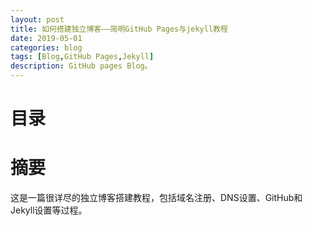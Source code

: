 ```yaml
---
layout: post
title: 如何搭建独立博客——简明GitHub Pages与jekyll教程
date: 2019-05-01
categories: blog
tags: [Blog,GitHub Pages,Jekyll]
description: GitHub pages Blog。
---
```


# 目录






# 摘要
这是一篇很详尽的独立博客搭建教程，包括域名注册、DNS设置、GitHub和Jekyll设置等过程。



